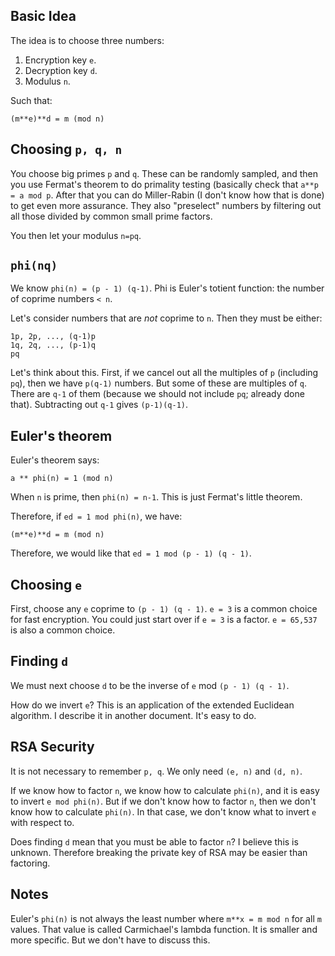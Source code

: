 ## Basic Idea

The idea is to choose three numbers:

1. Encryption key `e`.
2. Decryption key `d`.
3. Modulus `n`.

Such that:

    (m**e)**d = m (mod n)

## Choosing `p, q, n`

You choose big primes `p` and `q`. These can be randomly sampled, and
then you use Fermat's theorem to do primality testing (basically check
that `a**p = a mod p`. After that you can do Miller-Rabin (I don't know
how that is done) to get even more assurance. They also "preselect"
numbers by filtering out all those divided by common small prime
factors.

You then let your modulus `n=pq`.

## `phi(nq)`

We know `phi(n) = (p - 1) (q-1)`. Phi is Euler's totient function: the
number of coprime numbers `< n`.

Let's consider numbers that are *not* coprime to `n`. Then they must be
either:

    1p, 2p, ..., (q-1)p
    1q, 2q, ..., (p-1)q
    pq

Let's think about this. First, if we cancel out all the multiples of `p`
(including `pq`), then we have `p(q-1)` numbers. But some of these are
multiples of `q`. There are `q-1` of them (because we should not include
`pq`; already done that). Subtracting out `q-1` gives `(p-1)(q-1)`.

## Euler's theorem

Euler's theorem says:

    a ** phi(n) = 1 (mod n)

When `n` is prime, then `phi(n) = n-1`. This is just Fermat's little
theorem.

Therefore, if `ed = 1 mod phi(n)`, we have:

    (m**e)**d = m (mod n)

Therefore, we would like that `ed = 1 mod (p - 1) (q - 1)`.

## Choosing `e`

First, choose any `e` coprime to `(p - 1) (q - 1)`. `e = 3` is a common
choice for fast encryption. You could just start over if `e = 3` is a
factor. `e = 65,537` is also a common choice.

## Finding `d`

We must next choose `d` to be the inverse of `e` mod `(p - 1) (q - 1)`.

How do we invert `e`? This is an application of the extended Euclidean
algorithm. I describe it in another document. It's easy to do.

## RSA Security

It is not necessary to remember `p, q`. We only need `(e, n)` and `(d,
n)`.

If we know how to factor `n`, we know how to calculate `phi(n)`, and it
is easy to invert `e mod phi(n)`. But if we don't know how to factor
`n`, then we don't know how to calculate `phi(n)`. In that case, we
don't know what to invert `e` with respect to.

Does finding `d` mean that you must be able to factor `n`? I believe
this is unknown. Therefore breaking the private key of RSA may be easier
than factoring.

## Notes

Euler's `phi(n)` is not always the least number where `m**x = m mod n`
for all `m` values. That value is called Carmichael's lambda function.
It is smaller and more specific. But we don't have to discuss this.
